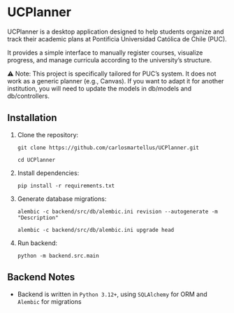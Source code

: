# UCPlanner

UCPlanner is a desktop application designed to help students organize and track their academic plans at Pontificia Universidad Católica de Chile (PUC).

It provides a simple interface to manually register courses, visualize progress, and manage curricula according to the university’s structure.

⚠️ Note: This project is specifically tailored for PUC’s system. It does not work as a generic planner (e.g., Canvas). If you want to adapt it for another institution, you will need to update the models in db/models and db/controllers.

## Installation

1. Clone the repository:

    `git clone https://github.com/carlosmartellus/UCPlanner.git`

    `cd UCPlanner`

2. Install dependencies:

    `pip install -r requirements.txt`

3. Generate database migrations:

    `alembic -c backend/src/db/alembic.ini revision --autogenerate -m "Description"`

    `alembic -c backend/src/db/alembic.ini upgrade head`

4. Run backend:

    `python -m backend.src.main`

## Backend Notes
- Backend is written in `Python 3.12+`, using `SQLAlchemy` for ORM and `Alembic` for migrations
